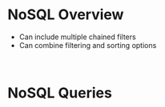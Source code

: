 # NoSQL Overview

* Can include multiple chained filters
* Can combine filtering and sorting options

<br>

# NoSQL Queries